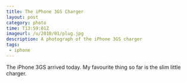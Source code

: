 ```yaml
---
title: The iPhone 3GS Charger
layout: post
category: photo
time: T13:59:01Z
imageurl: /u/2010/01/plug.jpg
description: A photograph of the iPhone 3GS charger
tags:
 - iphone
---
```


The iPhone 3GS arrived today. My favourite thing so far is the slim little charger.